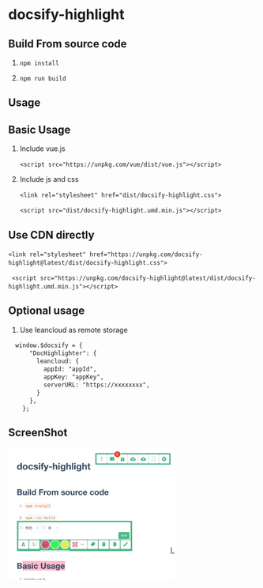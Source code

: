 # docsify-highlight

## Build From source code

1. `npm install`

2. `npm run build`

## Usage

## Basic Usage

1. Include vue.js

    `<script src="https://unpkg.com/vue/dist/vue.js"></script>`

2. Include js and css

    `<link rel="stylesheet" href="dist/docsify-highlight.css">`

    `<script src="dist/docsify-highlight.umd.min.js"></script>`
    

## Use CDN directly
   `<link rel="stylesheet" href="https://unpkg.com/docsify-highlight@latest/dist/docsify-highlight.css">`

   ` <script src="https://unpkg.com/docsify-highlight@latest/dist/docsify-highlight.umd.min.js"></script>`

## Optional usage

1. Use leancloud as remote storage 

```
  window.$docsify = {
      "DocHighlighter": {
        leancloud: {
          appId: "appId",
          appKey: "appKey",
          serverURL: "https://xxxxxxxx",
        }
      },
    };

```
## ScreenShot


  <img src="1.png" style="zoom: 33%;" />
